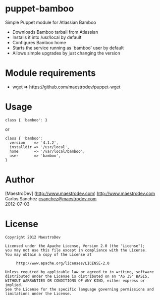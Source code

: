 puppet-bamboo
=============

Simple Puppet module for Atlassian Bamboo

* Downloads Bamboo tarball from Atlassian
* Installs it into /usr/local by default
* Configures Bamboo home
* Starts the service running as 'bamboo' user by default
* Allows simple upgrades by just changing the version

Module requirements
===================

*  wget => https://github.com/maestrodev/puppet-wget

Usage
=====

```
class { 'bamboo': }
```

or

```
class { 'bamboo':
  version    => '4.1.2',
  installdir => '/usr/local',
  home       => '/var/local/bamboo',
  user       => 'bamboo',
}
```

Author
======

[MaestroDev] (http://www.maestrodev.com) http://www.maestrodev.com  
Carlos Sanchez <csanchez@maestrodev.com>  
2012-07-03


License
=======

```
Copyright 2012 MaestroDev

Licensed under the Apache License, Version 2.0 (the "License");
you may not use this file except in compliance with the License.
You may obtain a copy of the License at

     http://www.apache.org/licenses/LICENSE-2.0

Unless required by applicable law or agreed to in writing, software
distributed under the License is distributed on an "AS IS" BASIS,
WITHOUT WARRANTIES OR CONDITIONS OF ANY KIND, either express or implied.
See the License for the specific language governing permissions and
limitations under the License.
```
